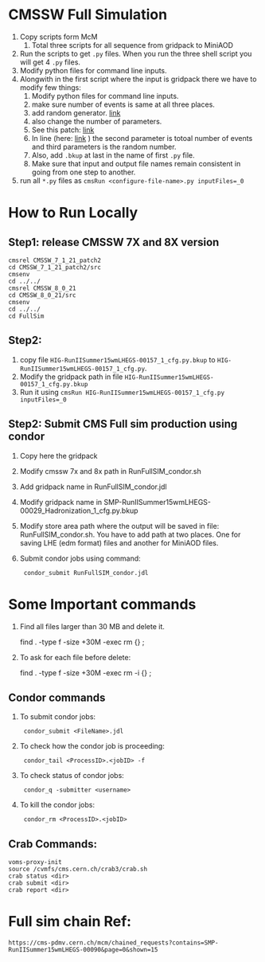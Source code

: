 # CMSSW Full Simulation

1. Copy scripts form McM
	1. Total three scripts for all sequence from gridpack to MiniAOD
1. Run the scripts to get `.py` files. When you run the three shell script you will get 4 `.py` files.
1. Modify python files for command line inputs.
1. Alongwith in the first script where the input is gridpack there we have to modify few things:
	1. Modify python files for command line inputs.
	2. make sure number of events is same at all three places.
	3. add random generator. [link](https://github.com/ram1123/CMS_FulllSimulation/blob/master/FullSim/SMP-RunIISummer15wmLHEGS-00029_Hadronization_1_cfg.py.bkup#L110-L114)
	1. also change the number of parameters.
	1. See this patch: [link](https://github.com/ram1123/CMS_FulllSimulation/blob/master/FullSim/SMP-RunIISummer15wmLHEGS-00029_Hadronization_1_cfg.py.bkup#L110-L123)
	1. In line (here: [link](https://github.com/ram1123/CMS_FulllSimulation/blob/master/FullSim/SMP-RunIISummer15wmLHEGS-00029_Hadronization_1_cfg.py.bkup#L122) ) the second parameter is totoal number of events and third parameters is the random number.
	1. Also, add `.bkup` at last in the name of first `.py` file.
	1. Make sure that input and output file names remain consistent in going from one step to another.
1. run all `*.py` files as `cmsRun <configure-file-name>.py inputFiles=_0` 

# How to Run Locally

## Step1: release CMSSW 7X and 8X version

	cmsrel CMSSW_7_1_21_patch2
	cd CMSSW_7_1_21_patch2/src
	cmsenv
	cd ../../
	cmsrel CMSSW_8_0_21
	cd CMSSW_8_0_21/src
	cmsenv
	cd ../../
	cd FullSim

## Step2:

1. copy file `HIG-RunIISummer15wmLHEGS-00157_1_cfg.py.bkup` to `HIG-RunIISummer15wmLHEGS-00157_1_cfg.py`.
2. Modify the gridpack path in file `HIG-RunIISummer15wmLHEGS-00157_1_cfg.py.bkup`
3. Run it using `cmsRun HIG-RunIISummer15wmLHEGS-00157_1_cfg.py inputFiles=_0`

## Step2: Submit CMS Full sim production using condor

1. Copy here the gridpack 
2. Modify cmssw 7x and 8x path in RunFullSIM_condor.sh
3. Add gridpack name in RunFullSIM_condor.jdl 
4. Modify gridpack name in SMP-RunIISummer15wmLHEGS-00029_Hadronization_1_cfg.py.bkup
5. Modify store area path where the output will be saved in file: RunFullSIM_condor.sh. You have to add path at two places. One for saving LHE (edm format) files and another for MiniAOD files.
5. Submit condor jobs using command:

		condor_submit RunFullSIM_condor.jdl
	

# Some Important commands

1. Find all files larger than 30 MB and delete it.

	find . -type f -size +30M -exec rm {} \;
	
2. To ask for each file before delete:

	find . -type f -size +30M -exec rm -i {} \;

## Condor commands

1. To submit condor jobs:

		condor_submit <FileName>.jdl
2. To check how the condor job is proceeding:

		condor_tail <ProcessID>.<jobID> -f
3. To check status of condor jobs:

		condor_q -submitter <username>
4. To kill the condor jobs:

		condor_rm <ProcessID>.<jobID>
	

## Crab Commands:

	voms-proxy-init
	source /cvmfs/cms.cern.ch/crab3/crab.sh
	crab status <dir>
	crab submit <dir>
	crab report <dir>

# Full sim chain Ref:

	https://cms-pdmv.cern.ch/mcm/chained_requests?contains=SMP-RunIISummer15wmLHEGS-00090&page=0&shown=15
